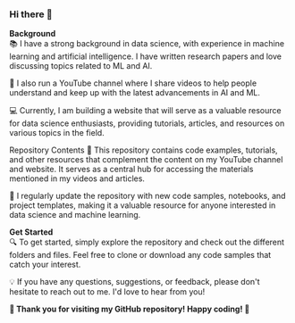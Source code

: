 ### Hi there 👋


<b>Background</b> <br>
📚 I have a strong background in data science, with experience in machine learning and artificial intelligence. I have written research papers and love discussing topics related to ML and AI.

🎥 I also run a YouTube channel where I share videos to help people understand and keep up with the latest advancements in AI and ML.

💻 Currently, I am building a website that will serve as a valuable resource for data science enthusiasts, providing tutorials, articles, and resources on various topics in the field.

Repository Contents
📂 This repository contains code examples, tutorials, and other resources that complement the content on my YouTube channel and website. It serves as a central hub for accessing the materials mentioned in my videos and articles.

🔄 I regularly update the repository with new code samples, notebooks, and project templates, making it a valuable resource for anyone interested in data science and machine learning.

<b>Get Started</b> <br>
🔍 To get started, simply explore the repository and check out the different folders and files. Feel free to clone or download any code samples that catch your interest.

💡 If you have any questions, suggestions, or feedback, please don't hesitate to reach out to me. I'd love to hear from you!

<b>🌟 Thank you for visiting my GitHub repository! Happy coding! 🚀</b>
